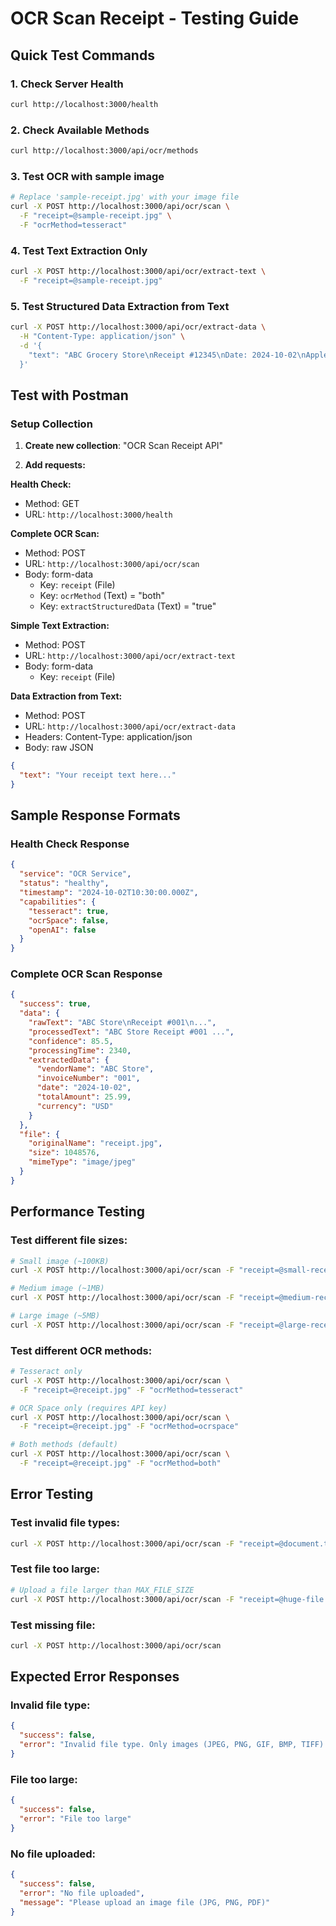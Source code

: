 # OCR Scan Receipt - Testing Guide

## Quick Test Commands

### 1. Check Server Health
```bash
curl http://localhost:3000/health
```

### 2. Check Available Methods
```bash
curl http://localhost:3000/api/ocr/methods
```

### 3. Test OCR with sample image
```bash
# Replace 'sample-receipt.jpg' with your image file
curl -X POST http://localhost:3000/api/ocr/scan \
  -F "receipt=@sample-receipt.jpg" \
  -F "ocrMethod=tesseract"
```

### 4. Test Text Extraction Only  
```bash
curl -X POST http://localhost:3000/api/ocr/extract-text \
  -F "receipt=@sample-receipt.jpg"
```

### 5. Test Structured Data Extraction from Text
```bash
curl -X POST http://localhost:3000/api/ocr/extract-data \
  -H "Content-Type: application/json" \
  -d '{
    "text": "ABC Grocery Store\nReceipt #12345\nDate: 2024-10-02\nApples x 2 - $3.99\nBread x 1 - $2.50\nSubtotal: $6.49\nTax: $0.52\nTotal: $7.01"
  }'
```

## Test with Postman

### Setup Collection

1. **Create new collection**: "OCR Scan Receipt API"

2. **Add requests:**

**Health Check:**
- Method: GET
- URL: `http://localhost:3000/health`

**Complete OCR Scan:**
- Method: POST  
- URL: `http://localhost:3000/api/ocr/scan`
- Body: form-data
  - Key: `receipt` (File)
  - Key: `ocrMethod` (Text) = "both"
  - Key: `extractStructuredData` (Text) = "true"

**Simple Text Extraction:**
- Method: POST
- URL: `http://localhost:3000/api/ocr/extract-text`  
- Body: form-data
  - Key: `receipt` (File)

**Data Extraction from Text:**
- Method: POST
- URL: `http://localhost:3000/api/ocr/extract-data`
- Headers: Content-Type: application/json
- Body: raw JSON
```json
{
  "text": "Your receipt text here..."
}
```

## Sample Response Formats

### Health Check Response
```json
{
  "service": "OCR Service",
  "status": "healthy",
  "timestamp": "2024-10-02T10:30:00.000Z",
  "capabilities": {
    "tesseract": true,
    "ocrSpace": false,
    "openAI": false
  }
}
```

### Complete OCR Scan Response
```json
{
  "success": true,
  "data": {
    "rawText": "ABC Store\nReceipt #001\n...",
    "processedText": "ABC Store Receipt #001 ...",
    "confidence": 85.5,
    "processingTime": 2340,
    "extractedData": {
      "vendorName": "ABC Store",
      "invoiceNumber": "001",
      "date": "2024-10-02",
      "totalAmount": 25.99,
      "currency": "USD"
    }
  },
  "file": {
    "originalName": "receipt.jpg",
    "size": 1048576,
    "mimeType": "image/jpeg"
  }
}
```

## Performance Testing

### Test different file sizes:
```bash
# Small image (~100KB)
curl -X POST http://localhost:3000/api/ocr/scan -F "receipt=@small-receipt.jpg"

# Medium image (~1MB)  
curl -X POST http://localhost:3000/api/ocr/scan -F "receipt=@medium-receipt.jpg"

# Large image (~5MB)
curl -X POST http://localhost:3000/api/ocr/scan -F "receipt=@large-receipt.jpg"
```

### Test different OCR methods:
```bash
# Tesseract only
curl -X POST http://localhost:3000/api/ocr/scan \
  -F "receipt=@receipt.jpg" -F "ocrMethod=tesseract"

# OCR Space only (requires API key)
curl -X POST http://localhost:3000/api/ocr/scan \
  -F "receipt=@receipt.jpg" -F "ocrMethod=ocrspace"

# Both methods (default)
curl -X POST http://localhost:3000/api/ocr/scan \
  -F "receipt=@receipt.jpg" -F "ocrMethod=both"
```

## Error Testing

### Test invalid file types:
```bash
curl -X POST http://localhost:3000/api/ocr/scan -F "receipt=@document.txt"
```

### Test file too large:
```bash
# Upload a file larger than MAX_FILE_SIZE
curl -X POST http://localhost:3000/api/ocr/scan -F "receipt=@huge-file.jpg"
```

### Test missing file:
```bash
curl -X POST http://localhost:3000/api/ocr/scan
```

## Expected Error Responses

### Invalid file type:
```json
{
  "success": false,
  "error": "Invalid file type. Only images (JPEG, PNG, GIF, BMP, TIFF) and PDF files are allowed."
}
```

### File too large:
```json
{
  "success": false,
  "error": "File too large"
}
```

### No file uploaded:
```json
{
  "success": false,
  "error": "No file uploaded",
  "message": "Please upload an image file (JPG, PNG, PDF)"
}
```